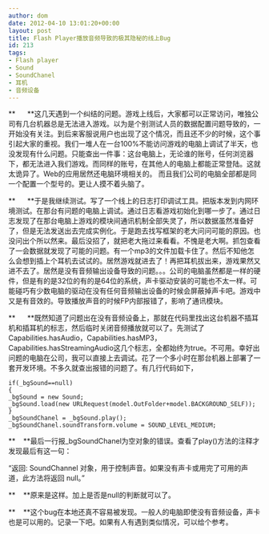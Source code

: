 ```yaml
---
author: dom
date: 2012-04-10 13:01:20+00:00
layout: post
title: Flash Player播放音频导致的极其隐秘的线上Bug
id: 213
tags:
- Flash player
- Sound
- SoundChanel
- 耳机
- 音频设备
---
```


**      **这几天遇到一个纠结的问题。游戏上线后，大家都可以正常访问，唯独公司有几台机器总是无法进入游戏。以为是个别测试人员的数据配置问题导致的，一开始没有关注。到后来客服说用户也出现了这个情况，而且还不少的时候，这个事引起大家的重视。我们一堆人在一台100%不能访问游戏的电脑上调试了半天，也没发现有什么问题。只能查出一件事：这台电脑上，无论谁的账号，任何浏览器下，都无法进入我们游戏。而同样的账号，在其他人的电脑上都能正常登陆。这就太诡异了。Web的应用居然还电脑环境相关的。 而且我们公司的电脑全部都是同一个配置一个型号的。更让人摸不着头脑了。<!-- more -->

**      **于是我继续测试。写了一个线上的日志打印调试工具。把版本发到内网环境测试。在那台有问题的电脑上调试。通过日志看游戏初始化到哪一步了。通过日志发现了在那台电脑上游戏的模块间通讯机制全部失灵了，所以数据虽然准备好了，但是无法发送出去完成实例化。于是跑去找写框架的老大问问可能的原因。也没问出个所以然来。最后没招了，就把老大拖过来看看。不愧是老大啊。抓包查看了一会数据就发现了可能的问题。有一个mp3的文件加载卡住了。然后不知他怎么会想到插上个耳机去试试的。居然游戏就进去了！再把耳机拔出来，游戏果然又进不去了。居然是没有音频输出设备导致的问题。。。公司的电脑虽然都是一样的硬件，但是有的是32位的有的是64位的系统，声卡驱动安装的可能也不太一样。可能碰巧有少数电脑的驱动在没有任何音频输出设备的时候会屏蔽掉声卡吧。游戏中又是有音效的。导致播放声音的时候FP内部报错了，影响了通讯模块。

**      **既然知道了问题出在没有音频设备上，那就在代码里找出这台机器不插耳机和插耳机的标志，然后临时关闭音频播放就可以了。先测试了Capabilities.hasAudio，Capabilities.hasMP3，Capabilities.hasStreamingAudio这几个标志，全都始终为true。不可用。幸好出问题的电脑在公司，我可以直接上去调试。花了一个多小时在那台机器上部署了一套开发环境。不多久就查出报错的问题了。有几行代码如下，

    
    
    if(_bgSound==null)
    {
    _bgSound = new Sound;
    _bgSound.load(new URLRequest(model.OutFolder+model.BACKGROUND_SELF));
    }
    _bgSoundChanel = _bgSound.play();
    _bgSoundChanel.soundTransform.volume = SOUND_LEVEL_MEDIUM;
    


**    **最后一行报_bgSoundChanel为空对象的错误。查看了play()方法的注释才发现最后有这一句：

“返回:
SoundChannel 对象，用于控制声音。如果没有声卡或用完了可用的声道，此方法将返回 null。”

**    **原来是这样。加上是否是null的判断就可以了。

**    **这个bug在本地还真不容易被发现。一般人的电脑即使没有音频设备，声卡也是可以用的。记录一下吧。如果有人有遇到类似情况，可以给个参考。
